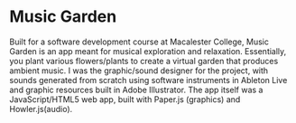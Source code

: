 # Music Garden
Built for a software development course at Macalester College, Music Garden is an app meant for musical exploration and relaxation. Essentially, you plant various flowers/plants to create a virtual garden that produces ambient music. I was the graphic/sound designer for the project, with sounds generated from scratch using software instruments in Ableton Live and graphic resources built in Adobe Illustrator. The app itself was a JavaScript/HTML5 web app, built with Paper.js (graphics) and Howler.js(audio). 